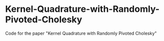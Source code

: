 # Kernel-Quadrature-with-Randomly-Pivoted-Cholesky
Code for the paper "Kernel Quadrature with Randomly Pivoted Cholesky"
